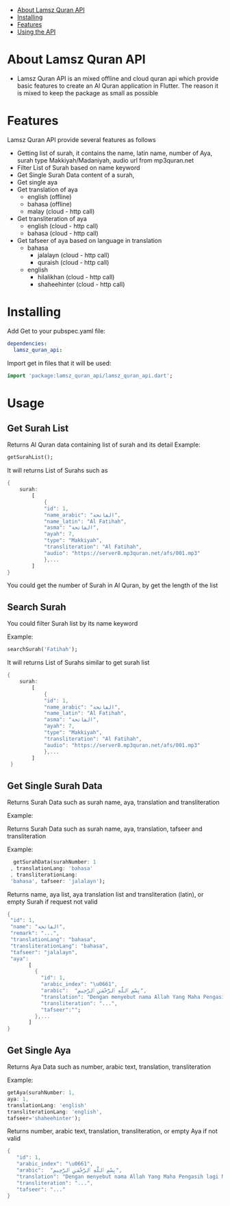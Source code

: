 - [About Lamsz Quran API](#about-lamsz-quran-api)
- [Installing](#installing)
- [Features](#features)
- [Using the API](#usage)

# About Lamsz Quran API

- Lamsz Quran API is an mixed offline and cloud quran api which provide basic features to create an Al Quran application in Flutter. The reason it is mixed to keep the package as small as possible

# Features

Lamsz Quran API provide several features as follows
- Getting list of surah, it contains the name, latin name, number of Aya, surah type Makkiyah/Madaniyah, audio url from mp3quran.net
- Filter List of Surah based on name keyword
- Get Single Surah Data content of a surah,
- Get single aya 
- Get translation of aya
   - english (offline)
   - bahasa (offline)
   - malay (cloud - http call)
- Get transliteration of aya
   - english (cloud - http call)
   - bahasa (cloud - http call)
- Get tafseer of aya based on language in translation
   - bahasa
        - jalalayn (cloud - http call)
        - quraish (cloud - http call)
   - english
        - hilalikhan (cloud - http call)
        - shaheehinter (cloud - http call)

# Installing

Add Get to your pubspec.yaml file:

```yaml
dependencies:
  lamsz_quran_api:
```

Import get in files that it will be used:

```dart
import 'package:lamsz_quran_api/lamsz_quran_api.dart';
```

# Usage

## Get Surah List
Returns Al Quran data containing list of surah and its detail
Example:

```dart
getSurahList();
```

It will returns List of Surahs such as

```dart
{
    surah:
        [
            {
            "id": 1,
            "name_arabic": "الفاتحة",
            "name_latin": "Al Fatihah",
            "asma": "الفاتحة",
            "ayah": 7,
            "type": "Makkiyah",
            "transliteration": "Al Fatihah",
            "audio": "https://server8.mp3quran.net/afs/001.mp3"
            },...
        ]
}
```
You could get the number of Surah in Al Quran, by get the length of the list

## Search Surah

You could filter Surah list by its name keyword

Example:

```dart
searchSurah('Fatihah');
```

It will returns List of Surahs similar to get surah list

```dart
{
    surah:
        [
            {
            "id": 1,
            "name_arabic": "الفاتحة",
            "name_latin": "Al Fatihah",
            "asma": "الفاتحة",
            "ayah": 7,
            "type": "Makkiyah",
            "transliteration": "Al Fatihah",
            "audio": "https://server8.mp3quran.net/afs/001.mp3"
            },...
        ]
 }
```

## Get Single Surah Data
Returns Surah Data such as surah name, aya, translation and transliteration

Example:

Returns Surah Data such as surah name, aya, translation, tafseer
 and transliteration

Example:

```dart
  getSurahData(surahNumber: 1
 , translationLang: 'bahasa'
 , transliterationLang:
 'bahasa', tafseer: 'jalalayn');
```

 Returns name, aya list, aya translation list and transliteration (latin),
 or empty Surah if request not valid

```dart
{
 "id": 1,
 "name": "الفاتحة",
 "remark": "...",
 "translationLang": "bahasa",
 "transliterationLang": "bahasa",
 "tafseer": "jalalayn",
 "aya":
       [
         {
           "id": 1,
           "arabic_index": "\u0661",
           "arabic":  "بِسْمِ ٱللَّهِ ٱلرَّحْمَـٰنِ ٱلرَّحِيمِ",
           "translation": "Dengan menyebut nama Allah Yang Maha Pengasih lagi Maha Penyayang.",
           "transliteration": "...",
           "tafseer":"";
         },...
       ]
}
```

## Get Single Aya
Returns Aya Data such as number, arabic text, translation, transliteration

Example:

```dart
getAya(surahNumber: 1,
aya: 1,
translationLang: 'english'
transliterationLang: 'english',
tafseer='shaheehinter');
```

 Returns number, arabic text, translation, transliteration,
 or empty Aya if not valid

```dart
{
   "id": 1,
   "arabic_index": "\u0661",
   "arabic":  "بِسْمِ ٱللَّهِ ٱلرَّحْمَـٰنِ ٱلرَّحِيمِ",
   "translation": "Dengan menyebut nama Allah Yang Maha Pengasih lagi Maha Penyayang.",
   "transliteration": "...",
   "tafseer": "..."
}
```
